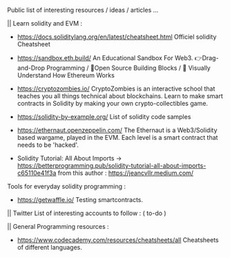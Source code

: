 Public list of interesting resources / ideas / articles ...

|| Learn solidity and EVM :

  - https://docs.soliditylang.org/en/latest/cheatsheet.html
  Officiel solidity Cheatsheet

  - https://sandbox.eth.build/
  An Educational Sandbox For Web3. 👉Drag-and-Drop Programming / 🧩Open Source Building Blocks / 🧐 Visually Understand How Ethereum Works

  - https://cryptozombies.io/
  CryptoZombies is an interactive school that teaches you all things technical about blockchains. Learn to make smart contracts in Solidity by making your own crypto-collectibles game.

  - https://solidity-by-example.org/
  List of solidity code samples

  - https://ethernaut.openzeppelin.com/
  The Ethernaut is a Web3/Solidity based wargame, played in the EVM. Each level is a smart contract that needs to be 'hacked'.

  - Solidity Tutorial: All About Imports
  -> https://betterprogramming.pub/solidity-tutorial-all-about-imports-c65110e41f3a from this author : https://jeancvllr.medium.com/

  Tools for everyday solidity programming :

  - https://getwaffle.io/
  Testing smartcontracts.

 || Twitter List of interesting accounts to follow :
  ( to-do )



 || General Programming resources :

  - https://www.codecademy.com/resources/cheatsheets/all
  Cheatsheets of different languages.
